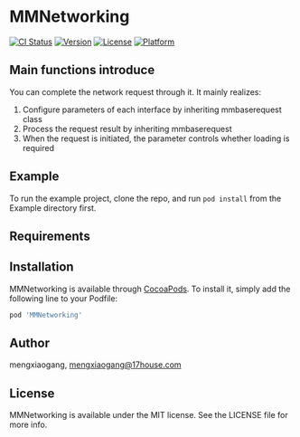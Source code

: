 # MMNetworking

[![CI Status](https://img.shields.io/travis/mengxiaogang/MMNetworking.svg?style=flat)](https://travis-ci.org/mengxiaogang/MMNetworking)
[![Version](https://img.shields.io/cocoapods/v/MMNetworking.svg?style=flat)](https://cocoapods.org/pods/MMNetworking)
[![License](https://img.shields.io/cocoapods/l/MMNetworking.svg?style=flat)](https://cocoapods.org/pods/MMNetworking)
[![Platform](https://img.shields.io/cocoapods/p/MMNetworking.svg?style=flat)](https://cocoapods.org/pods/MMNetworking)

## Main functions introduce

You can complete the network request through it. It mainly realizes:
1. Configure parameters of each interface by inheriting mmbaserequest class
2. Process the request result by inheriting mmbaserequest
3. When the request is initiated, the parameter controls whether loading is required

## Example

To run the example project, clone the repo, and run `pod install` from the Example directory first.

## Requirements

## Installation

MMNetworking is available through [CocoaPods](https://cocoapods.org). To install
it, simply add the following line to your Podfile:

```ruby
pod 'MMNetworking'
```

## Author

mengxiaogang, mengxiaogang@17house.com

## License

MMNetworking is available under the MIT license. See the LICENSE file for more info.
